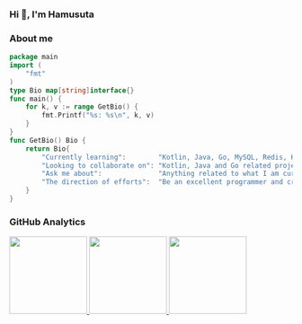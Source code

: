 ### Hi 👋, I'm Hamusuta

### About me

```go
package main
import (
	"fmt"
)
type Bio map[string]interface{}
func main() {
	for k, v := range GetBio() {
		fmt.Printf("%s: %s\n", k, v)
	}
}
func GetBio() Bio {
	return Bio{
		"Currently learning":        "Kotlin, Java, Go, MySQL, Redis, Kafka, MongoDB, Elasticsearch",
		"Looking to collaborate on": "Kotlin, Java and Go related projects",
		"Ask me about":              "Anything related to what I am currently learning",
		"The direction of efforts":  "Be an excellent programmer and create many meaningful open source projects",
	}
}
```

### GitHub Analytics

<a href="https://github.com/linhaojun857">
   <img align="" height="137.9px" src="https://github-readme-stats.vercel.app/api?username=Hamusuta0320&include_all_commits=true&count_private=true&hide_title=true&show_icons=true&include_all_commits=true&line_height=21"/>
   <img align="" height="137.9px" src="https://github-readme-stats.vercel.app/api/top-langs/?username=Hamusuta0320&hide_title=true&layout=compact"/>
</a>

<img align="" height="137.9px" src="http://github-profile-summary-cards.vercel.app/api/cards/profile-details?username=Hamusuta0320&theme=2077"/>
